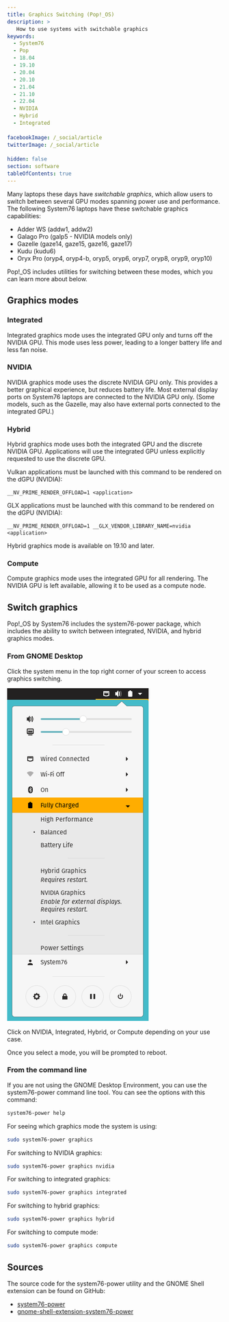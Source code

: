 ```yaml
---
title: Graphics Switching (Pop!_OS)
description: >
   How to use systems with switchable graphics
keywords:
  - System76
  - Pop
  - 18.04
  - 19.10
  - 20.04
  - 20.10
  - 21.04
  - 21.10
  - 22.04
  - NVIDIA
  - Hybrid
  - Integrated

facebookImage: /_social/article
twitterImage: /_social/article

hidden: false
section: software
tableOfContents: true
---
```


Many laptops these days have _switchable graphics_, which allow users to switch between several GPU modes spanning power use and performance.
The following System76 laptops have these switchable graphics capabilities:

- Adder WS (addw1, addw2)
- Galago Pro (galp5 - NVIDIA models only)
- Gazelle (gaze14, gaze15, gaze16, gaze17)
- Kudu (kudu6)
- Oryx Pro (oryp4, oryp4-b, oryp5, oryp6, oryp7, oryp8, oryp9, oryp10)

Pop!\_OS includes utilities for switching between these modes, which you can learn more about below.

## Graphics modes

### Integrated

Integrated graphics mode uses the integrated GPU only and turns off the NVIDIA
GPU. This mode uses less power, leading to a longer battery life and less fan
noise.

### NVIDIA

NVIDIA graphics mode uses the discrete NVIDIA GPU only. This provides a better
graphical experience, but reduces battery life. Most external display ports on
System76 laptops are connected to the NVIDIA GPU only. (Some models, such as the
Gazelle, may also have external ports connected to the integrated GPU.)

### Hybrid

Hybrid graphics mode uses both the integrated GPU and the discrete NVIDIA GPU.
Applications will use the integrated GPU unless explicitly requested to use the
discrete GPU.

Vulkan applications must be launched with this command to be rendered on the dGPU (NVIDIA):

```
__NV_PRIME_RENDER_OFFLOAD=1 <application>
```

GLX applications must be launched with this command to be rendered on the dGPU (NVIDIA):

```
__NV_PRIME_RENDER_OFFLOAD=1 __GLX_VENDOR_LIBRARY_NAME=nvidia <application>
```

Hybrid graphics mode is available on 19.10 and later.

### Compute

Compute graphics mode uses the integrated GPU for all rendering. The NVIDIA
GPU is left available, allowing it to be used as a compute node.

## Switch graphics

Pop!_OS by System76 includes the system76-power package, which includes the
ability to switch between integrated, NVIDIA, and hybrid graphics modes.

### From GNOME Desktop

Click the system menu in the top right corner of your screen to access graphics
switching.

![Graphics](/images/graphics-switch-pop/system-menu.png)

Click on NVIDIA, Integrated, Hybrid, or Compute depending on your use case.

Once you select a mode, you will be prompted to reboot.

### From the command line

If you are not using the GNOME Desktop Environment, you can use the system76-power
command line tool. You can see the options with this command:

```bash
system76-power help
```

For seeing which graphics mode the system is using:

```bash
sudo system76-power graphics
```

For switching to NVIDIA graphics:

```bash
sudo system76-power graphics nvidia
```

For switching to integrated graphics:

```bash
sudo system76-power graphics integrated
```

For switching to hybrid graphics:

```bash
sudo system76-power graphics hybrid
```

For switching to compute mode:

```bash
sudo system76-power graphics compute
```

## Sources

The source code for the system76-power utility and the GNOME Shell extension can be found on GitHub:

- [system76-power](https://github.com/pop-os/system76-power)
- [gnome-shell-extension-system76-power](https://github.com/pop-os/gnome-shell-extension-system76-power)
